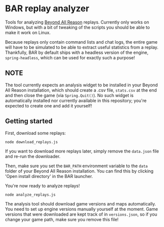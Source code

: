 # BAR replay analyzer

Tools for analyzing [Beyond All Reason](https://www.beyondallreason.info/) replays. Currently only works on Windows, but with a bit of tweaking of the scripts you should be able to make it work on Linux.

Because replays only contain command lists and chat logs, the entire game will have to be simulated to be able to extract useful statistics from a replay. Thankfully, BAR by default ships with a headless version of the engine, `spring-headless`, which can be used for exactly such a purpose!

## NOTE

The tool currently expects an analysis widget to be installed in your Beyond All Reason installation, which should create a .csv file, `stats.csv` at the end and then close the game (via `Spring.Quit()`). No such widget is automatically installed nor currently available in this repository; you're expected to create one and add it yourself!

## Getting started

First, download some replays:

`node download_replays.js`

If you want to download more replays later, simply remove the `data.json` file and re-run the downloader.

Then, make sure you set the `BAR_PATH` environment variable to the `data` folder of your Beyond All Reason installation. You can find this by clicking 'Open install directory' in the BAR launcher.

You're now ready to analyze replays!

`node analyze_replays.js`

The analysis tool should download game versions and maps automatically. You need to set up engine versions manually yourself at the moment. Game versions that were downloaded are kept track of in `versions.json`, so if you change your game path, make sure you remove this file!
